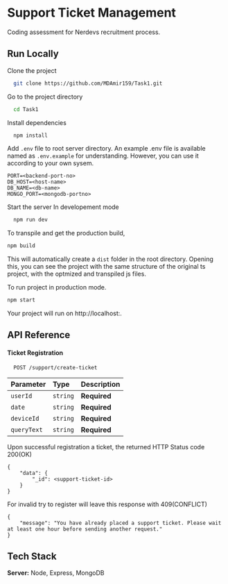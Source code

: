 # Support Ticket Management

Coding assessment for Nerdevs recruitment process.
## Run Locally

Clone the project

```bash
  git clone https://github.com/MDAmir159/Task1.git
```

Go to the project directory

```bash
  cd Task1
```

Install dependencies

```bash
  npm install
```


Add `.env` file to root server directory. An example .env file is available named as `.env.example` for understanding. However, you can use it according to your own sysem.
```
PORT=<backend-port-no>
DB_HOST=<host-name>
DB_NAME=<db-name>
MONGO_PORT=<mongodb-portno>
```

Start the server
In developement mode
```bash
  npm run dev
```

To transpile and get the production build,
```bash
npm build
```

This will automatically create a `dist` folder in the root directory. Opening this, you can see the project with the same structure of the original ts project, with the optmized and transpiled js files.

To run project in production mode.
```bash
npm start
```

Your project will run on http://localhost:<port-name>.
## API Reference
#### Ticket Registration

```http
  POST /support/create-ticket
```

| Parameter | Type     | Description                |
| :-------- | :------- | :------------------------- |
| `userId` | `string` | **Required** |
| `date` | `string` | **Required** |
| `deviceId` | `string` | **Required** |
| `queryText` | `string` | **Required** |

Upon successful registration a ticket, the returned HTTP Status code 200(OK)
```
{
    "data": {
        "_id": <support-ticket-id>
    }
}
```
For invalid try to register will leave this response with 409(CONFLICT)
```
{
    "message": "You have already placed a support ticket. Please wait at least one hour before sending another request."
}
```
## Tech Stack

**Server:** Node, Express, MongoDB

